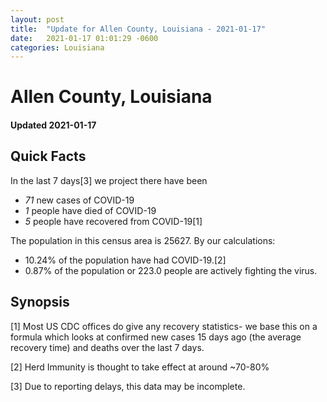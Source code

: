 ```yaml
---
layout: post
title:  "Update for Allen County, Louisiana - 2021-01-17"
date:   2021-01-17 01:01:29 -0600
categories: Louisiana
---
```


# Allen County, Louisiana
#### Updated 2021-01-17

## Quick Facts

In the last 7 days[3] we project there have been
- *71* new cases of COVID-19
- *1* people have died of COVID-19
- *5* people have recovered from COVID-19[1]

The population in this census area is 25627. By our calculations:
- 10.24% of the population have had COVID-19.[2]
- 0.87% of the population or 223.0 people are actively fighting the virus.

## Synopsis




[1] Most US CDC offices do give any recovery statistics- we base this on a formula which looks at confirmed new cases
15 days ago (the average recovery time) and deaths over the last 7 days.

[2] Herd Immunity is thought to take effect at around ~70-80%

[3] Due to reporting delays, this data may be incomplete.
 
    